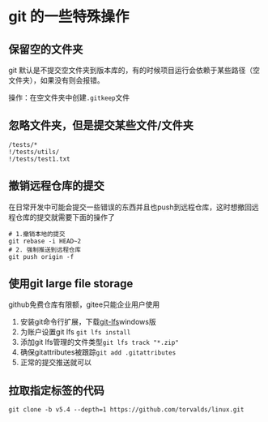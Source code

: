 # git 的一些特殊操作

## 保留空的文件夹

git 默认是不提交空文件夹到版本库的，有的时候项目运行会依赖于某些路径（空文件夹），如果没有则会报错。

操作：在空文件夹中创建`.gitkeep`文件

## 忽略文件夹，但是提交某些文件/文件夹

```text
/tests/*
!/tests/utils/
!/tests/test1.txt
```

## 撤销远程仓库的提交

在日常开发中可能会提交一些错误的东西并且也push到远程仓库，这时想撤回远程仓库的提交就需要下面的操作了

```shell
# 1.撤销本地的提交
git rebase -i HEAD~2
# 2. 强制推送到远程仓库
git push origin -f
```

## 使用git large file storage

github免费仓库有限额，gitee只能企业用户使用

1. 安装git命令行扩展，下载[git-lfs](https://github.com/git-lfs/git-lfs/releases/download/v3.0.2/git-lfs-windows-v3.0.2.exe)windows版
2. 为账户设置git lfs `git lfs install`
3. 添加git lfs管理的文件类型`git lfs track "*.zip"`
4. 确保gitattributes被跟踪`git add .gitattributes`
5. 正常的提交推送就可以

## 拉取指定标签的代码

```shell
git clone -b v5.4 --depth=1 https://github.com/torvalds/linux.git
```